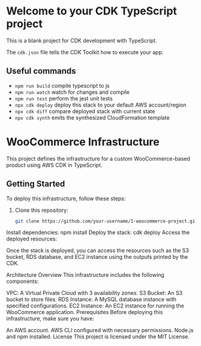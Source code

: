 # Welcome to your CDK TypeScript project

This is a blank project for CDK development with TypeScript.

The `cdk.json` file tells the CDK Toolkit how to execute your app.

## Useful commands

* `npm run build`   compile typescript to js
* `npm run watch`   watch for changes and compile
* `npm run test`    perform the jest unit tests
* `npx cdk deploy`  deploy this stack to your default AWS account/region
* `npx cdk diff`    compare deployed stack with current state
* `npx cdk synth`   emits the synthesized CloudFormation template


# WooCommerce Infrastructure

This project defines the infrastructure for a custom WooCommerce-based product using AWS CDK in TypeScript.

## Getting Started

To deploy this infrastructure, follow these steps:

1. Clone this repository:

   ```bash
   git clone https://github.com/your-username/1-woocommerce-project.git

Install dependencies:
npm install
Deploy the stack:
cdk deploy
Access the deployed resources:

Once the stack is deployed, you can access the resources such as the S3 bucket, RDS database, and EC2 instance using the outputs printed by the CDK.

Architecture Overview
This infrastructure includes the following components:

VPC: A Virtual Private Cloud with 3 availability zones.
S3 Bucket: An S3 bucket to store files.
RDS Instance: A MySQL database instance with specified configurations.
EC2 Instance: An EC2 instance for running the WooCommerce application.
Prerequisites
Before deploying this infrastructure, make sure you have:

An AWS account.
AWS CLI configured with necessary permissions.
Node.js and npm installed.
License
This project is licensed under the MIT License.







